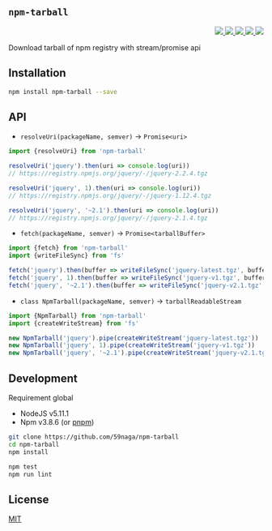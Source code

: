 `npm-tarball`
---

<p align="right">
  <a href="https://npmjs.org/package/npm-tarball">
    <img src="https://img.shields.io/npm/v/npm-tarball.svg?style=flat-square">
  </a>
  <a href="https://travis-ci.org/59naga/npm-tarball">
    <img src="http://img.shields.io/travis/59naga/npm-tarball.svg?style=flat-square">
  </a>
  <a href="https://codeclimate.com/github/59naga/npm-tarball/coverage">
    <img src="https://img.shields.io/codeclimate/github/59naga/npm-tarball.svg?style=flat-square">
  </a>
  <a href="https://codeclimate.com/github/59naga/npm-tarball">
    <img src="https://img.shields.io/codeclimate/coverage/github/59naga/npm-tarball.svg?style=flat-square">
  </a>
  <a href="https://gemnasium.com/59naga/npm-tarball">
    <img src="https://img.shields.io/gemnasium/59naga/npm-tarball.svg?style=flat-square">
  </a>
</p>

Download tarball of npm registry with stream/promise api

Installation
---
```bash
npm install npm-tarball --save
```

API
---

  * `resolveUri(packageName, semver)` -> `Promise<uri>`

  ```js
  import {resolveUri} from 'npm-tarball'

  resolveUri('jquery').then(uri => console.log(uri))
  // https://registry.npmjs.org/jquery/-/jquery-2.2.4.tgz

  resolveUri('jquery', 1).then(uri => console.log(uri))
  // https://registry.npmjs.org/jquery/-/jquery-1.12.4.tgz

  resolveUri('jquery', '~2.1').then(uri => console.log(uri))
  // https://registry.npmjs.org/jquery/-/jquery-2.1.4.tgz
  ```

  * `fetch(packageName, semver)` -> `Promise<tarballBuffer>`

  ```js
  import {fetch} from 'npm-tarball'
  import {writeFileSync} from 'fs'

  fetch('jquery').then(buffer => writeFileSync('jquery-latest.tgz', buffer))
  fetch('jquery', 1).then(buffer => writeFileSync('jquery-v1.tgz', buffer))
  fetch('jquery', '~2.1').then(buffer => writeFileSync('jquery-v2.1.tgz', buffer))
  ```

  * `class NpmTarball(packageName, semver)` -> `tarballReadableStream`

  ```js
  import {NpmTarball} from 'npm-tarball'
  import {createWriteStream} from 'fs'

  new NpmTarball('jquery').pipe(createWriteStream('jquery-latest.tgz'))
  new NpmTarball('jquery', 1).pipe(createWriteStream('jquery-v1.tgz'))
  new NpmTarball('jquery', '~2.1').pipe(createWriteStream('jquery-v2.1.tgz'))
  ```

Development
---
Requirement global
* NodeJS v5.11.1
* Npm v3.8.6 (or [pnpm](https://github.com/rstacruz/pnpm))

```bash
git clone https://github.com/59naga/npm-tarball
cd npm-tarball
npm install

npm test
npm run lint
```

License
---
[MIT](http://59naga.mit-license.org/)
